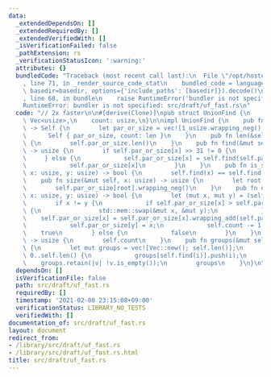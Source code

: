 ```yaml
---
data:
  _extendedDependsOn: []
  _extendedRequiredBy: []
  _extendedVerifiedWith: []
  _isVerificationFailed: false
  _pathExtension: rs
  _verificationStatusIcon: ':warning:'
  attributes: {}
  bundledCode: "Traceback (most recent call last):\n  File \"/opt/hostedtoolcache/Python/3.9.5/x64/lib/python3.9/site-packages/onlinejudge_verify/documentation/build.py\"\
    , line 71, in _render_source_code_stat\n    bundled_code = language.bundle(stat.path,\
    \ basedir=basedir, options={'include_paths': [basedir]}).decode()\n  File \"/opt/hostedtoolcache/Python/3.9.5/x64/lib/python3.9/site-packages/onlinejudge_verify/languages/user_defined.py\"\
    , line 68, in bundle\n    raise RuntimeError('bundler is not specified: {}'.format(path.as_posix()))\n\
    RuntimeError: bundler is not specified: src/draft/uf_fast.rs\n"
  code: "// 2x faster\n\n#[derive(Clone)]\npub struct UnionFind {\n    par_or_size:\
    \ Vec<usize>,\n    count: usize,\n}\n\nimpl UnionFind {\n    pub fn new(len: usize)\
    \ -> Self {\n        let par_or_size = vec![1_usize.wrapping_neg(); len];\n  \
    \      Self { par_or_size, count: len }\n    }\n    pub fn len(&self) -> usize\
    \ {\n        self.par_or_size.len()\n    }\n    pub fn find(&mut self, x: usize)\
    \ -> usize {\n        if self.par_or_size[x] >> 31 != 0 {\n            x\n   \
    \     } else {\n            self.par_or_size[x] = self.find(self.par_or_size[x]);\n\
    \            self.par_or_size[x]\n        }\n    }\n    pub fn is_same(&mut self,\
    \ x: usize, y: usize) -> bool {\n        self.find(x) == self.find(y)\n    }\n\
    \    pub fn size(&mut self, x: usize) -> usize {\n        let root = self.find(x);\n\
    \        self.par_or_size[root].wrapping_neg()\n    }\n    pub fn unite(&mut self,\
    \ x: usize, y: usize) -> bool {\n        let (mut x, mut y) = (self.find(x), self.find(y));\n\
    \        if x != y {\n            if self.par_or_size[x] > self.par_or_size[y]\
    \ {\n                std::mem::swap(&mut x, &mut y);\n            }\n        \
    \    self.par_or_size[x] = self.par_or_size[x].wrapping_add(self.par_or_size[y]);\n\
    \            self.par_or_size[y] = x;\n            self.count -= 1;\n        \
    \    true\n        } else {\n            false\n        }\n    }\n    pub fn count(&self)\
    \ -> usize {\n        self.count\n    }\n    pub fn groups(&mut self) -> Vec<Vec<usize>>\
    \ {\n        let mut groups = vec![Vec::new(); self.len()];\n        for i in\
    \ 0..self.len() {\n            groups[self.find(i)].push(i);\n        }\n    \
    \    groups.retain(|v| !v.is_empty());\n        groups\n    }\n}\n"
  dependsOn: []
  isVerificationFile: false
  path: src/draft/uf_fast.rs
  requiredBy: []
  timestamp: '2021-02-08 23:15:08+09:00'
  verificationStatus: LIBRARY_NO_TESTS
  verifiedWith: []
documentation_of: src/draft/uf_fast.rs
layout: document
redirect_from:
- /library/src/draft/uf_fast.rs
- /library/src/draft/uf_fast.rs.html
title: src/draft/uf_fast.rs
---
```

